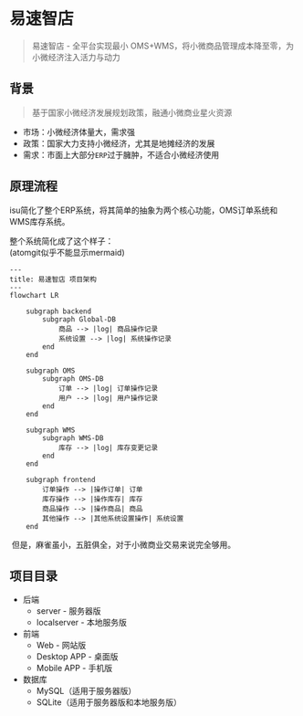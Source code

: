 # 易速智店
> 易速智店 - 全平台实现最小 OMS+WMS，将小微商品管理成本降至零，为小微经济注入活力与动力  



## 背景
> 基于国家小微经济发展规划政策，融通小微商业星火资源 
* 市场：小微经济体量大，需求强
* 政策：国家大力支持小微经济，尤其是地摊经济的发展
* 需求：市面上大部分`ERP`过于臃肿，不适合小微经济使用

## 原理流程

isu简化了整个ERP系统，将其简单的抽象为两个核心功能，OMS订单系统和WMS库存系统。

整个系统简化成了这个样子：  
(atomgit似乎不能显示mermaid)
```mermaid
---
title: 易速智店 项目架构
---
flowchart LR

    subgraph backend
        subgraph Global-DB
            商品 --> |log| 商品操作记录
            系统设置 --> |log| 系统操作记录
        end
    end

    subgraph OMS
        subgraph OMS-DB
            订单 --> |log| 订单操作记录
            用户 --> |log| 用户操作记录
        end
    end

    subgraph WMS
        subgraph WMS-DB
            库存 --> |log| 库存变更记录
        end
    end

    subgraph frontend
        订单操作 --> |操作订单| 订单
        库存操作 --> |操作库存| 库存
        商品操作 --> |操作商品| 商品
        其他操作 --> |其他系统设置操作| 系统设置
    end
```
<img src="https://mermaid.ink/svg/pako:eNqdk0FL40AUx79KeOemJE3TxBw8LIKXLQt6ECSXaTO1xXSmxAmrtgUFFS_ioXa3i4vinvayQVCUbel-miat32LTjLUTLcLunCa_95-8_3szrwll6mCwQJZlm7Aac7ElRb3O08F19K0f9r9KTze_x5dBdPUQXR3ZJJFVXPq5XEUekz6u2cQmUrx2_NKWhxpVqYTK25g4nKYiqy4tIVde-TCPTVfYPQk7h5IsL0stl261nkHUORsNv0-C23DYTR8Y3w3Gg-tJ8Gc8DIRjHC8-9mIo2bxy_Km4vsBtTN9YnQQ_wrOukJODd6xe_IxOH0WTCfgPkxsLTW4sMBn2O-GvntjPBITnvejy_p9yVjxKWOouxXp5hlkpUz7rx1zPU7_Vcz6zJuiFq0_pEz57GoL--GE0-CLqORGfCI-2Us_mpWbIQB17dVRz4hloTrENrIrr2AYr3jq4gnyX2WCTdixFPqPre6QMFvN8nAG_4SCGV2oo7lcdrApyd2LaQGST0vk3dmqMekU-Z8m4JRqwmrALlmxqZlZRFdNQdF3N63kzA3tg5fRCNqct5ZR8QTVVQ9PaGdhP_qpmFSOf0w1FMwtLulowtPZf34yJFA" alt="" title="Img"/>
但是，麻雀虽小，五脏俱全，对于小微商业交易来说完全够用。

## 项目目录

- 后端
  - server - 服务器版
  - localserver - 本地服务版
- 前端
  - Web - 网站版
  - Desktop APP - 桌面版
  - Mobile APP - 手机版
- 数据库
  - MySQL（适用于服务器版）
  - SQLite（适用于服务器版和本地服务版）

<!-- ## 运行说明
> 说明如何运行和使用你的项目，建议给出具体的步骤说明
* 操作一
* 操作二
* 操作三  



## 测试说明
> 如果有测试相关内容需要说明，请填写在这里  



## 技术架构
> 使用的技术框架或系统架构图等相关说明，请填写在这里  


## 协作者
> 高效的协作会激发无尽的创造力，将他们的名字记录在这里吧 -->